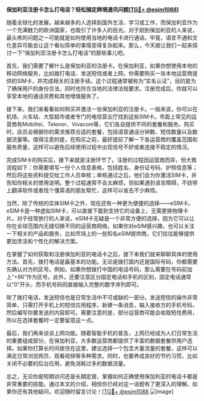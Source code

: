 **保加利亚注册卡怎么打电话？轻松搞定跨境通讯问题[[TG💪+ @esim1088](https://t.me/s/esim1088)]**

随着全球化的发展，越来越多的人选择到国外生活、学习或工作，而保加利亚作为一个充满魅力的欧洲国家，也吸引了许多人的目光。对于刚到保加利亚的人来说，最头疼的问题之一可能就是如何使用当地的电话卡进行通话。毕竟，语言不通和文化差异可能会让这个看似简单的事情变得复杂起来。那么，今天就让我们一起来探讨一下“保加利亚注册卡怎么打电话”的那些事儿吧。

首先，我们需要了解什么是保加利亚的注册卡。在保加利亚，如果你想使用本地的移动网络服务，比如拨打电话、发送短信或者上网，你需要购买一张本地运营商提供的SIM卡，并完成相关的注册手续。这个过程通常被称为“实名认证”，目的是为了确保用户的身份合法，同时也符合当地的法律法规要求。注册完成后，你就可以享受本地的通话资费和其他增值服务了。

接下来，我们来看看如何购买并激活一张保加利亚的注册卡。一般来说，你可以在机场、火车站、大型超市或者专门的电信营业厅找到这些SIM卡。市面上常见的运营商有Mobiltel、Telenor、Vivacom等，它们各自提供不同的套餐和服务。购买时，店员会根据你的需求推荐合适的套餐，包括语音通话分钟数、短信数量以及数据流量等。值得注意的是，在购买之前，最好提前了解一下各运营商的覆盖范围和服务质量，这样可以避免后续使用过程中出现信号不好或者连接不稳定的情况。

完成SIM卡的购买后，接下来就是注册环节了。注册的过程因运营商而异，但大致流程如下：你需要填写一份个人信息表格，包括姓名、身份证号码、护照信息等；然后将这些资料提交给工作人员审核；审核通过之后，他们会为你激活SIM卡，并告知你相关的使用说明。整个过程通常不会太麻烦，但如果遇到语言障碍，不妨带上翻译软件或者找个懂英语的朋友帮忙，这样可以省去不少麻烦。

当然，除了传统的实体SIM卡之外，现在还有一种更为便捷的选择——eSIM卡。eSIM卡是一种虚拟SIM卡，可以直接下载到支持它的设备上，无需更换物理卡片。对于经常旅行的人来说，eSIM卡无疑是一个非常方便的选择，因为它可以让你在全球范围内无缝切换不同的运营商网络。如果你对eSIM感兴趣，也可以关注一下相关的产品和服务，比如市场上的一些知名eSIM提供商，它们往往能够提供更加灵活和个性化的解决方案。

在掌握了如何获取和注册保加利亚的电话卡之后，接下来我们就来聊聊具体的使用方法。首先，拨打电话是最基本的功能。无论是拨打国内还是国际号码，你都需要先确认对方的区号。例如，如果你想拨打中国的电话号码，那么需要在号码前加上“+86”作为区号。此外，还要注意区分固定电话和手机的区别，固定电话通常以“0”开头，而手机号码则直接输入完整的数字序列即可。

除了拨打电话，发送短信也是日常生活中不可或缺的一部分。发送短信的操作非常简单，只需打开手机上的短信应用程序，新建一条消息，输入接收方的手机号码，然后编写你要发送的内容即可。需要注意的是，部分运营商可能会收取短信费用，所以在选择套餐时一定要留意这一点。

最后，我们再来谈谈上网功能。随着智能手机的普及，上网已经成为人们日常生活的重要组成部分。在保加利亚，大多数运营商都提供了丰富的数据套餐供用户选择。如果你打算长时间居住在这里，建议选择一个包含大量流量的套餐，这样可以满足日常浏览网页、观看视频等多种需求。同时，也要养成良好的节约习惯，比如关闭不必要的后台应用，避免消耗过多的数据流量。

总之，无论你是短期访问还是长期定居，掌握如何正确使用保加利亚的电话卡都是非常重要的技能。通过本文的介绍，相信你已经对这一话题有了更深入的理解。如果你还有其他疑问，欢迎随时留言讨论！[[TG💪+ @esim1088](https://t.me/s/esim1088) ![Image](https://i.postimg.cc/4NQfJmqS/Snipaste-2025-05-13-00-14-12.png)]